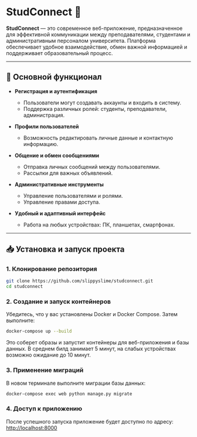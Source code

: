 # StudConnect 📡

**StudConnect** — это современное веб-приложение, предназначенное для эффективной коммуникации между преподавателями, студентами и административным персоналом университета. Платформа обеспечивает удобное взаимодействие, обмен важной информацией и поддерживает образовательный процесс.

---

## 🚀 Основной функционал

- **Регистрация и аутентификация**
  - Пользователи могут создавать аккаунты и входить в систему.
  - Поддержка различных ролей: студенты, преподаватели, администрация.

- **Профили пользователей**
  - Возможность редактировать личные данные и контактную информацию.

- **Общение и обмен сообщениями**
  - Отправка личных сообщений между пользователями.
  - Рассылки для важных объявлений.

- **Административные инструменты**
  - Управление пользователями и ролями.
  - Управление правами доступа.

- **Удобный и адаптивный интерфейс**
  - Работа на любых устройствах: ПК, планшетах, смартфонах.

---

## 📥 Установка и запуск проекта

### 1. Клонирование репозитория

```bash
git clone https://github.com/slippyslime/studconnect.git
cd studconnect
```



### 2. Создание и запуск контейнеров

Убедитесь, что у вас установлены Docker и Docker Compose. Затем выполните:

```bash
docker-compose up --build
```


Это соберет образы и запустит контейнеры для веб-приложения и базы данных.
В среднем билд занимает 5 минут, на слабых устройствах возможно ожидание до 10 минут.

### 3. Применение миграций

В новом терминале выполните миграции базы данных:

```bash
docker-compose exec web python manage.py migrate
```



### 4. Доступ к приложению

После успешного запуска приложение будет доступно по адресу: [http://localhost:8000](http://localhost:8000)
